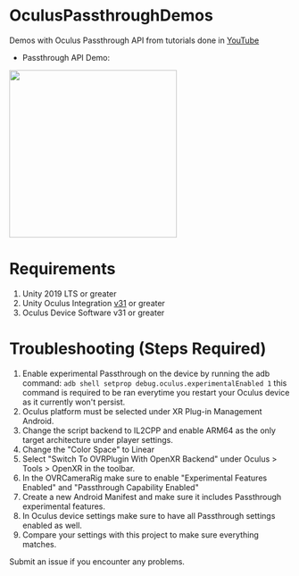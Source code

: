 # OculusPassthroughDemos
Demos with Oculus Passthrough API from tutorials done in [YouTube](https://www.youtube.com/dilmerv)

- Passthrough API Demo:
<img src="https://github.com/dilmerv/OculusPassthroughDemos/blob/master/docs/images/OculusPassthroughAPI_1.gif.gif" width="300">

# Requirements
1. Unity 2019 LTS or greater
2. Unity Oculus Integration [v31](https://developer.oculus.com/downloads/package/unity-integration-archive/) or greater
3. Oculus Device Software v31 or greater

# Troubleshooting (Steps Required)

1. Enable experimental Passthrough on the device by running the adb command:
   ```adb shell setprop debug.oculus.experimentalEnabled 1``` this command is required to be ran everytime you restart your Oculus device as it currently won't persist.
2. Oculus platform must be selected under XR Plug-in Management Android.
3. Change the script backend to IL2CPP and enable ARM64 as the only target architecture under player settings.
4. Change the "Color Space" to Linear 
5. Select "Switch To OVRPlugin With OpenXR Backend" under Oculus > Tools > OpenXR in the toolbar.
6. In the OVRCameraRig make sure to enable "Experimental Features Enabled" and "Passthrough Capability Enabled" 
7. Create a new Android Manifest and make sure it includes Passthrough experimental features.
8. In Oculus device settings make sure to have all Passthrough settings enabled as well.
9. Compare your settings with this project to make sure everything matches.

Submit an issue if you encounter any problems.